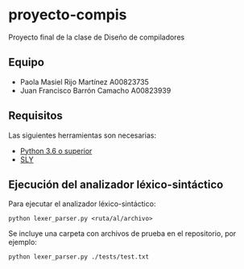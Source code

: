 # proyecto-compis

Proyecto final de la clase de Diseño de compiladores

## Equipo

- Paola Masiel Rijo Martínez A00823735  
- Juan Francisco Barrón Camacho A00823939

## Requisitos

Las siguientes herramientas son necesarias:

- [Python 3.6 o superior](https://www.python.org/downloads/)
- [SLY](https://github.com/dabeaz/sly)

## Ejecución del analizador léxico-sintáctico

Para ejecutar el analizador léxico-sintáctico:

```
python lexer_parser.py <ruta/al/archivo>
```

Se incluye una carpeta con archivos de prueba en el repositorio, por ejemplo:

```
python lexer_parser.py ./tests/test.txt
```
